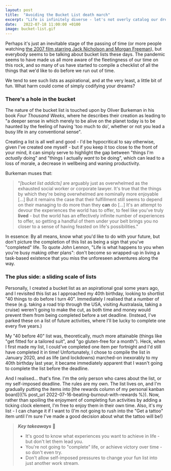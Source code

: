 ```yaml
---
layout: post
title:  "Avoiding the Bucket List death march"
excerpt: "Life is infinitely diverse - let's not overly catalog our dreams."
date:   2022-07-18 11:00:00 +0100
image: bucket-list.gif
---
```


Perhaps it's just an inevitable stage of the passing of time (or more people watching [the 2007 film starring Jack Nicholson and Morgan Freeman](https://en.wikipedia.org/wiki/The_Bucket_List)), but everybody seems to be talking about bucket lists these days. The pandemic seems to have made us all more aware of the fleetingness of our time on this rock, and so many of us have started to compile a checklist of all the things that we'd like to do before we run out of time.

We tend to see such lists as aspirational, and at the very least, a little bit of fun. What harm could come of simply codifying your dreams?

### There's a hole in the bucket

The nature of the bucket list is touched upon by Oliver Burkeman in his book _Four Thousand Weeks_, where he describes their creation as leading to "a deeper sense in which merely to be alive on the planet today is to be haunted by the feeling of having 'too much to do', whether or not you lead a busy life in any conventional sense".

Creating a list is all well and good - I'd be hypocritical to say otherwise, given I've created one myself - but if you keep it too close to the front of your mind, it can simply serve to highlight the gap between "things I'm _actually_ doing" and "things I actually _want_ to be doing", which can lead to a loss of morale, a decrease in wellbeing and waning productivity.

Burkeman muses that:

> "_[bucket list addicts]_ are arguably just as overwhelmed as the exhausted social worker or corporate lawyer. It's true that the things by which they're being overwhelmed are nominally more enjoyable [...] But it remains the case that their fulfillment still seems to depend on their managing to do more than they **can** do [...] It's an attempt to devour the experiences the world has to offer, to feel like you've truly **lived** - but the world has an effectively infinite number of experiences to offer, so getting a handful of them under your belt brings you no closer to a sense of having feasted on life's possibilities."

In essence: By all means, know what you'd like to do with your future, but don't picture the completion of this list as being a sign that you've "completed" life. To quote John Lennon, "Life is what happens to you when you're busy making other plans": don't become so wrapped-up in living a task-based existence that you miss the unforeseen adventures along the way.

### The plus side: a sliding scale of lists

Personally, I created a bucket list as an aspirational goal some years ago, and I revisited this list as I approached my 40th birthday, looking to shortlist "40 things to do before I turn 40". Immediately I realised that a number of these (e.g. taking a road trip through the USA, visiting Australasia, taking a cruise) weren't going to make the cut, as both time and money would prevent them from being completed before a set deadline. (Instead, I've parked these on a list of future activities, where I'll be lucky to complete one every five years.)

My "40 before 40" list was, theoretically, much more attainable (things like "get fitted for a tailored suit", and "go gluten-free for a month"). Heck, when I first made my list, I could've completed one item per fortnight and I'd still have completed it in time! Unfortunately, I chose to compile the list in January 2020, and as life (and lockdowns) marched-on inexorably to my 40th birthday last year, it became immediately apparent that I wasn't going to complete the list before the deadline.

And I realised... that's fine. I'm the only person who cares about the list, or my self-imposed deadline. The rules are my own. The list lives on, and I'm gradually putting the items into [the rewards column of my personal kanban board]({% post_url 2022-07-16-beating-burnout-with-rewards %}). Now, rather than spoiling the enjoyment of completing fun activities by adding a ticking clock element, I'm free to enjoy them in their own time. Also, it's my list - I can change it if I want to (I'm not going to rush into the "Get a tattoo" item until I'm sure I've made a good decision about what the tattoo will be!)

> **_Key takeaways_** 📝  
> * It's good to know what experiences you want to achieve in life - but don't let them lead you.
> * You're not going to "complete" life, or achieve victory over time - so don't even try.
> * Don't allow self-imposed pressures to change your fun list into just another work stream.
